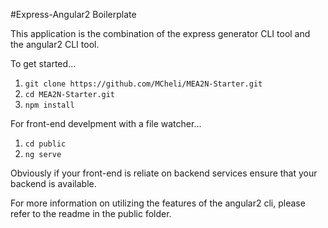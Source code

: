 #Express-Angular2 Boilerplate

This application is the combination of the express generator CLI tool and the angular2 CLI tool.

To get started...

1.  `git clone https://github.com/MCheli/MEA2N-Starter.git`
2. `cd MEA2N-Starter.git`
3. `npm install`

For front-end develpment with a file watcher...

1. `cd public`
2. `ng serve`

Obviously if your front-end is reliate on backend services ensure that your backend is available.

For more information on utilizing the features of the angular2 cli, please refer to the readme in the public folder.
